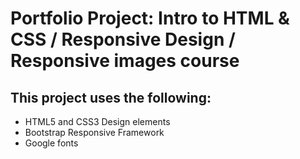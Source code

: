 # Portfolio Project:  Intro to HTML & CSS / Responsive Design / Responsive images course

## This project uses the following:

* HTML5 and CSS3 Design elements
* Bootstrap Responsive Framework
* Google fonts